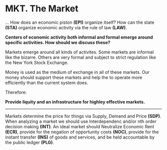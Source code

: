 # MKT. The Market

... How does an economic piston **(EPI)** organize itself? How can the state **(STA)** organize economic activity via the rule of law **(LAW)**.

**Centers of economic activity both informal and formal emerge around specific activities. How should we discuss these?**

Markets emerge around all kinds of activites.  Some markets are informal like the bizarre. Others are very formal and subject to strict regulation like the New York Stock Exchange.

Money is used as the medium of exchange in all of these markets.  Our money should support these markets and help the to operate more efficiently than the current system does.

Therefore:

**Provide liquity and an infrastructure for highley effective markets.**

----------

Markets determine the price for things via Supply, Demand and Price **(SDP)**.  When analyzing a market we should use Interdependenc and/or nth order decision making **(INT)**. An ideal market should Neutralize Economic Rent **(ECR)**, provide for the negation of opportunity costs **(NOC)**, provide for the instant transfer **(INS)** of goods and services, and be held accountable by the public ledger **(PLG)**.








